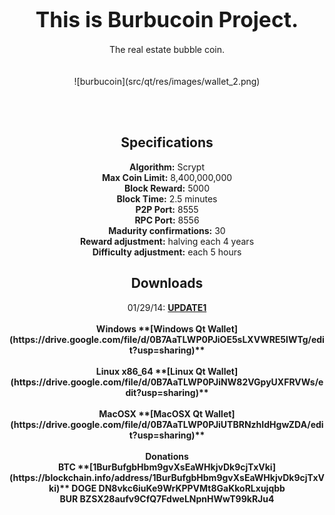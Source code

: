 # <center><big><b>This is Burbucoin Project.</b></big></center>
<center>The real estate bubble coin.</center>
<br><br>

<center>![burbucoin](src/qt/res/images/wallet_2.png)</center>

<br><br>

## <center><b>Specifications</b></center>
<center>
<b>Algorithm:</b> Scrypt<br>
<b>Max Coin Limit:</b> 8,400,000,000<br>
<b>Block Reward:</b>  5000<br>
<b>Block Time:</b>  2.5 minutes<br>
<b>P2P Port:</b>  8555<br>
<b>RPC Port:</b>  8556<br>
<b>Madurity confirmations:</b> 30<br>
<b>Reward adjustment:</b>  halving each 4 years<br>
<b>Difficulty adjustment:</b> each 5 hours<br>
</center>

## <center><b>Downloads</b></center>

<center>01/29/14: <b><u>UPDATE1</u></b></center><br>
<center><b>Windows<b> **[Windows Qt Wallet](https://drive.google.com/file/d/0B7AaTLWP0PJiOE5sLXVWRE5lWTg/edit?usp=sharing)**</center><br>
<center><b>Linux x86_64</b> **[Linux Qt Wallet](https://drive.google.com/file/d/0B7AaTLWP0PJiNW82VGpyUXFRVWs/edit?usp=sharing)**</center><br>
<center><b>MacOSX</b> **[MacOSX Qt Wallet](https://drive.google.com/file/d/0B7AaTLWP0PJiUTBRNzhIdHgwZDA/edit?usp=sharing)**
<br><br></center>

<center><b>Donations</b><br>
<b>BTC</b> **[1BurBufgbHbm9gvXsEaWHkjvDk9cjTxVki](https://blockchain.info/address/1BurBufgbHbm9gvXsEaWHkjvDk9cjTxVki)**  
<b>DOGE</b> DN8vkc6iuKe9WrKPPVMt8GaKkoRLxujqbb<br>
<b>BUR</b> BZSX28aufv9CfQ7FdweLNpnHWwT99kRJu4</center>

